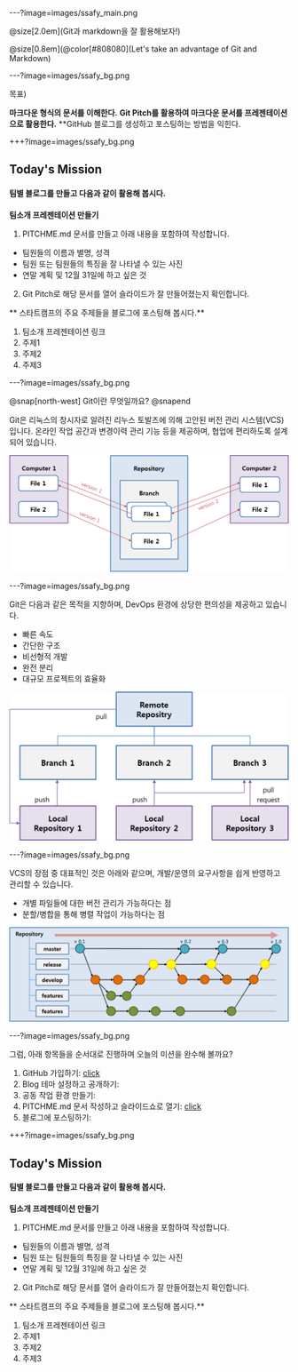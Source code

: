 ---?image=images/ssafy_main.png

@size[2.0em](Git과 markdown을 잘 활용해보자!)

@size[0.8em](@color[#808080](Let's take an advantage of Git and Markdown)

---?image=images/ssafy_bg.png

목표)

**마크다운 형식의 문서를 이해한다.**
**Git Pitch를 활용하여 마크다운 문서를 프레젠테이션으로 활용한다.**
**GitHub 블로그를 생성하고 포스팅하는 방법을 익힌다.

+++?image=images/ssafy_bg.png

## Today's Mission

#### 팀별 블로그를 만들고 다음과 같이 활용해 봅시다.

**팀소개 프레젠테이션 만들기**
 1. PITCHME.md 문서를 만들고 아래 내용을 포함하여 작성합니다.
  - 팀원들의 이름과 별명, 성격
  - 팀원 또는 팀원들의 특징을 잘 나타낼 수 있는 사진
  - 연말 계획 및 12월 31일에 하고 싶은 것
 2. Git Pitch로 해당 문서를 열어 슬라이드가 잘 만들어졌는지 확인합니다.

** 스타트캠프의 주요 주제들을 블로그에 포스팅해 봅시다.**
 1. 팀소개 프레젠테이션 링크
 2. 주제1
 3. 주제2
 4. 주제3

---?image=images/ssafy_bg.png

@snap[north-west]
Git이란 무엇일까요?
@snapend

Git은 리눅스의 창시자로 알려진 리누스 토발즈에 의해 고안된 버전 관리 시스템(VCS)입니다.
온라인 작업 공간과 변경이력 관리 기능 등을 제공하며, 협업에 편리하도록 설계되어 있습니다.

![What is Git](images/what_is_git.png)

---?image=images/ssafy_bg.png

Git은 다음과 같은 목적을 지향하며, DevOps 환경에 상당한 편의성을 제공하고 있습니다.
  - 빠른 속도
  - 간단한 구조
  - 비선형적 개발
  - 완전 분리
  - 대규모 프로젝트의 효율화
  
![Purpose of Git](images/purpose_of_git.png)
 
---?image=images/ssafy_bg.png

VCS의 장점 중 대표적인 것은 아래와 같으며, 개발/운영의 요구사항을 쉽게 반영하고 관리할 수 있습니다.
 - 개별 파일들에 대한 버전 관리가 가능하다는 점
 - 분할/병합을 통해 병렬 작업이 가능하다는 점
 
![Pros of VCS](images/pros_of_vcs.png)
 
---?image=images/ssafy_bg.png

그럼, 아래 항목들을 순서대로 진행하며 오늘의 미션을 완수해 볼까요?

1. GitHub 가입하기: [click](https://nugunacoding.github.io/Join-GitHub)
2. Blog 테마 설정하고 공개하기: 
3. 공동 작업 환경 만들기:
4. PITCHME.md 문서 작성하고 슬라이드쇼로 열기: [click](https://nugunacoding.github.io/Slideshow-with-GitPitch)
5. 블로그에 포스팅하기:

+++?image=images/ssafy_bg.png

## Today's Mission

#### 팀별 블로그를 만들고 다음과 같이 활용해 봅시다.

**팀소개 프레젠테이션 만들기**
 1. PITCHME.md 문서를 만들고 아래 내용을 포함하여 작성합니다.
  - 팀원들의 이름과 별명, 성격
  - 팀원 또는 팀원들의 특징을 잘 나타낼 수 있는 사진
  - 연말 계획 및 12월 31일에 하고 싶은 것
 2. Git Pitch로 해당 문서를 열어 슬라이드가 잘 만들어졌는지 확인합니다.

** 스타트캠프의 주요 주제들을 블로그에 포스팅해 봅시다.**
 1. 팀소개 프레젠테이션 링크
 2. 주제1
 3. 주제2
 4. 주제3
